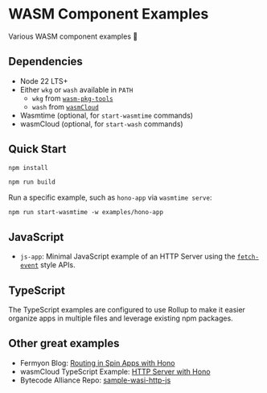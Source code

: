 # WASM Component Examples

Various WASM component examples 🎉

## Dependencies

- Node 22 LTS+
- Either `wkg` or `wash` available in `PATH`
  - `wkg` from [`wasm-pkg-tools`](https://github.com/bytecodealliance/wasm-pkg-tools?tab=readme-ov-file#installation)
  - `wash` from [`wasmCloud`](https://wasmcloud.com/docs/tour/hello-world/#install-wash)
- Wasmtime (optional, for `start-wasmtime` commands)
- wasmCloud (optional, for `start-wash` commands)

## Quick Start

```sh
npm install
```

```sh
npm run build
```

Run a specific example, such as `hono-app` via `wasmtime serve`:

```
npm run start-wasmtime -w examples/hono-app
```

## JavaScript

- `js-app`: Minimal JavaScript example of an HTTP Server using the [`fetch-event`](https://github.com/bytecodealliance/ComponentizeJS?tab=readme-ov-file#using-starlingmonkeys-fetch-event) style APIs.

## TypeScript

The TypeScript examples are configured to use Rollup to make it easier organize apps in multiple files and leverage existing npm packages.

## Other great examples

- Fermyon Blog: [Routing in Spin Apps with Hono](https://www.fermyon.com/blog/hono-router-with-spin)
- wasmCloud TypeScript Example: [HTTP Server with Hono](https://github.com/wasmCloud/typescript/tree/main/examples/components/http-server-with-hono)
- Bytecode Alliance Repo: [sample-wasi-http-js](https://github.com/bytecodealliance/sample-wasi-http-js)
